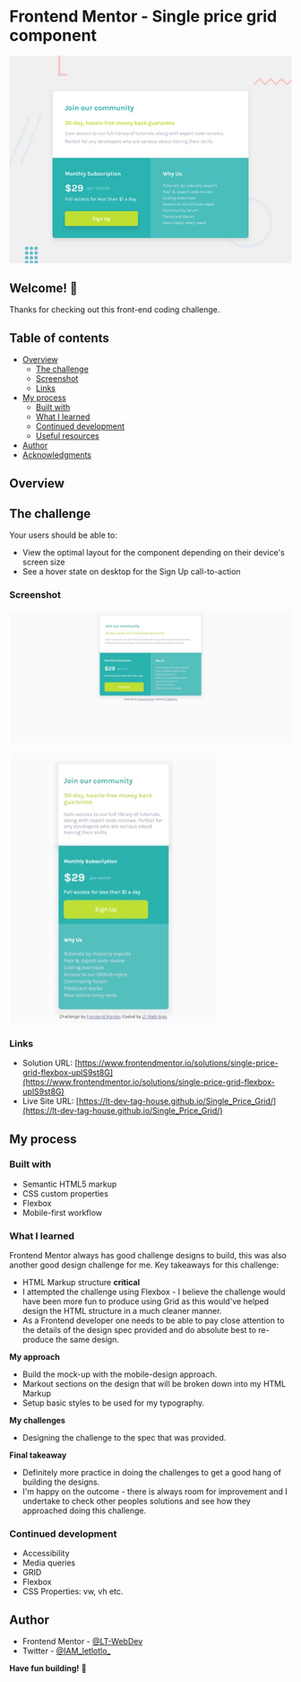 # Frontend Mentor - Single price grid component

![Design preview for the Single price grid component coding challenge](./design/desktop-preview.jpg)

## Welcome! 👋

Thanks for checking out this front-end coding challenge.

## Table of contents

- [Overview](#overview)
  - [The challenge](#the-challenge)
  - [Screenshot](#screenshot)
  - [Links](#links)
- [My process](#my-process)
  - [Built with](#built-with)
  - [What I learned](#what-i-learned)
  - [Continued development](#continued-development)
  - [Useful resources](#useful-resources)
- [Author](#author)
- [Acknowledgments](#acknowledgments)

## Overview

## The challenge

Your users should be able to:

- View the optimal layout for the component depending on their device's screen size
- See a hover state on desktop for the Sign Up call-to-action


### Screenshot

![Complete solution for the Desktop version preview of the Social proof  card component coding challenge](screenshots/desktop--version.jpeg)


![Complete solution for the Mobile version preview of the Social proof component coding challenge](screenshots/mobile--version.jpeg)

### Links

- Solution URL: [https://www.frontendmentor.io/solutions/single-price-grid-flexbox-uplS9st8G](https://www.frontendmentor.io/solutions/single-price-grid-flexbox-uplS9st8G)
- Live Site URL: [https://lt-dev-tag-house.github.io/Single_Price_Grid/](https://lt-dev-tag-house.github.io/Single_Price_Grid/)

## My process

### Built with

- Semantic HTML5 markup
- CSS custom properties
- Flexbox
- Mobile-first workflow


### What I learned

Frontend Mentor always has good challenge designs to build, this was also another good design challenge for me. Key takeaways for this challenge:
- HTML Markup structure **critical**
- I attempted the challenge using Flexbox - I believe the challenge would have been more fun to produce using Grid as this would've helped design the HTML structure in a much cleaner manner.
- As a Frontend developer one needs to be able to pay close attention to the details of the design spec provided and do absolute best to re-produce the same design.

**My approach**
- Build the mock-up with the mobile-design approach.
- Markout sections on the design that will be broken down into my HTML Markup
- Setup basic styles to be used for my typography.

**My challenges**
- Designing the challenge to the spec that was provided.

**Final takeaway**
- Definitely more practice in doing the challenges to get a good hang of building the designs.
- I'm happy on the outcome - there is always room for improvement and I undertake to check other peoples solutions and see how they approached doing this challenge.

### Continued development

- Accessibility
- Media queries
- GRID
- Flexbox 
- CSS Properties: vw, vh etc.

## Author

- Frontend Mentor - [@LT-WebDev](https://www.frontendmentor.io/profile/LT-WebDev)
- Twitter - [@IAM_letlotlo_](https://www.twitter.com/IAM_letlotlo_)

**Have fun building!** 🚀
